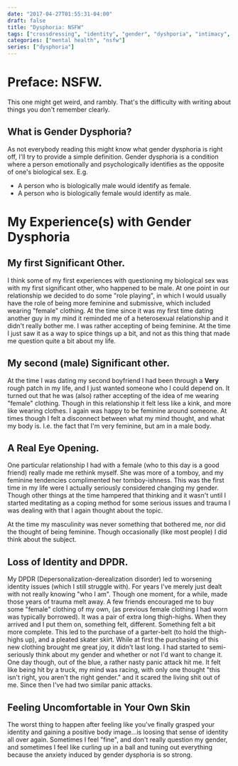 ```yaml
---
date: "2017-04-27T01:55:31-04:00"
draft: false
title: "Dysphoria: NSFW"
tags: ["crossdressing", "identity", "gender", "dyshporia", "intimacy", "relaionships"]
categories: ["mental health", "nsfw"]
series: ["dysphoria"]
---
```


# Preface: NSFW.


This one might get weird, and rambly. That's the difficulty with writing about
things you don't remember clearly.

## What is Gender Dysphoria?


As not everybody reading this might know what gender dysphoria is right off,
I'll try to provide a simple definition. Gender dysphoria is a condition where
a person emotionally and psychologically identifies as the opposite of one's
biological sex. E.g.


- A person who is biologically male would identify as female.
- A person who is biologically female would identify as male.


# My Experience(s) with Gender Dysphoria


## My first Significant Other.


I think some of my first experiences with questioning my biological sex was with
my first significant other, who happened to be male. At one point in our
relationship we decided to do some "role playing", in which I would usually have
the role of being more feminine and submissive, which included wearing "female"
clothing. At the time since it was my first time dating another guy in my mind
it reminded me of a heterosexual relationship and it didn't really bother me. I
was rather accepting of being feminine. At the time I just saw it as a way to
spice things up a bit, and not as this thing that made me question quite a bit
about my life.

## My second (male) Significant other.


At the time I was dating my second boyfriend I had been through a **Very** rough
patch in my life, and I just wanted someone who I could depend on. It turned out
that he was (also) rather accepting of the idea of me wearing "female" clothing.
Though in this relationship it felt less like a kink, and more like wearing
clothes. I again was happy to be feminine around someone. At times though I felt
a disconnect between what my mind thought, and what my body is. I.e. the fact
that I'm very feminine, but am in a male body.

## A Real Eye Opening.

One particular relationship I had with a female (who to this day is a good
friend) really made me rethink myself. She was more of a tomboy, and my
feminine tendencies complimented her tomboy-ishness. This was the first time
in my life were I actually seriously considered changing my gender. Though other
things at the time hampered that thinking and it wasn't until I started
meditating as a coping method for some serious issues and trauma I was dealing
with that I again thought about the topic.


At the time my masculinity was never something that bothered me, nor did the
thought of being feminine. Though occasionally (like most people) I did think
about the subject. 


## Loss of Identity and DPDR.


My DPDR (Depersonalization-derealization disorder) led to worsening identity
issues (which I still struggle with). For years I've merely just dealt with
not really knowing "who I am". Though one moment, for a while, made those years
of trauma melt away. A few friends encouraged me to buy some "female" clothing
of my own, (as previous female clothing I had worn was typically borrowed). It
was a pair of extra long thigh-highs. When they arrived and I put them on,
something felt, different. Something felt a bit more complete. This led to the
purchase of a garter-belt (to hold the thigh-highs up), and a pleated skater
skirt. While at first the purchasing of this new clothing brought me great joy,
it didn't last long. I had started to semi-seriously think about my gender and
whether or not I'd want to change it. One day though, out of the blue, a rather
nasty panic attack hit me. It felt like being hit by a truck, my mind was
racing, with only one thought "this isn't right, you aren't the right gender."
and it scared the living shit out of me. Since then I've had two similar panic
attacks.

## Feeling Uncomfortable in Your Own Skin

The worst thing to happen after feeling like you've finally grasped your
identity and gaining a positive body image...is loosing that sense of identity
all over again. Sometimes I feel "fine", and don't really question my gender,
and sometimes I feel like curling up in a ball and tuning out everything because
the anxiety induced by gender dysphoria is so strong.
